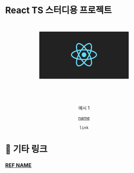 # React TS 스터디용 프로젝트

<br />
<!-- Logo -->
<p align="center">
  <img src="./public/react-logo.png" alt="Note" height="150px">
</p>

<!-- Title and Description -->
<div align="center">
<br />
<br />
<br />
  
예시 1

  
 [name](url "hoverName") 
  
```
link
```
  
  
  
  
</div>

# 📓 기타 링크

### [ REF NAME ](url "name")

<br />

```
```

```
```
